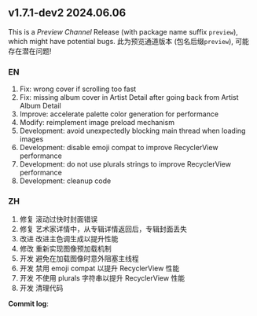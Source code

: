 ## **v1.7.1-dev2 2024.06.06**

This is a _Preview Channel_ Release (with package name suffix `preview`), which might have potential bugs.
此为预览通道版本 (包名后缀`preview`), 可能存在潜在问题!

### EN

1. Fix: wrong cover if scrolling too fast
2. Fix: missing album cover in Artist Detail after going back from Artist Album Detail
3. Improve: accelerate palette color generation for performance
4. Modify: reimplement image preload mechanism
5. Development: avoid unexpectedly blocking main thread when loading images
6. Development: disable emoji compat to improve RecyclerView performance
7. Development: do not use plurals strings to improve RecyclerView performance
8. Development: cleanup code


### ZH

1. 修复 滚动过快时封面错误
2. 修复 艺术家详情中，从专辑详情返回后，专辑封面丢失
3. 改进 改进主色调生成以提升性能
4. 修改 重新实现图像预加载机制
5. 开发 避免在加载图像时意外阻塞主线程
6. 开发 禁用 emoji compat 以提升 RecyclerView 性能
7. 开发 不使用 plurals 字符串以提升 RecyclerView 性能
8. 开发 清理代码



**Commit log**: 